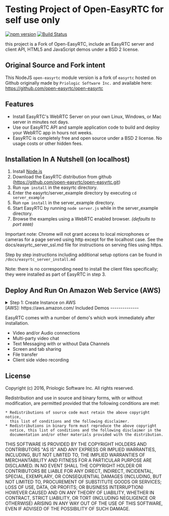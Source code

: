 Testing Project of Open-EasyRTC for self use only
=======

[![npm version](https://img.shields.io/npm/v/open-easyrtc.svg?style=flat)](https://www.npmjs.com/package/open-easyrtc)
[![Build Status](https://travis-ci.org/open-easyrtc/open-easyrtc.svg?branch=master)](https://travis-ci.org/open-easyrtc/open-easyrtc)

this project is a Fork of Open-EasyRTC, include an EasyRTC server and client API, HTML5 and JavaScript demos under a BSD 2 license.

Original Source and Fork intent
--------------------

This NodeJS `open-easyrtc` module version is a fork of `easyrtc` hosted on Github originally made by `Priologic Software Inc.` and available here: https://github.com/open-easyrtc/open-easyrtc


Features
--------
 * Install EasyRTC's WebRTC Server on your own Linux, Windows, or Mac server in minutes not days.
 * Use our EasyRTC API and sample application code to build and deploy your WebRTC app in hours not weeks.
 * EasyRTC is completely free and open source under a BSD 2 license. No usage costs or other hidden fees.

Installation In A Nutshell (on localhost)
--------------------------
 1. Install [Node.js](http://nodejs.org)
 2. Download the EasyRTC distribution from github (https://github.com/open-easyrtc/open-easyrtc.git)
 3. Run `npm install` in the easyrtc directory.
 4. Enter the easyrtc/server_example directory by executing `cd server_example`
 5. Run `npm install` in the server_example directory.
 4. Start EasyRTC by running `node server.js` while in the server_example directory.
 5. Browse the examples using a WebRTC enabled browser. *(defaults to port `8080`)*

Important note: Chrome will not grant access to local microphones or cameras for a page served using http except for the localhost case. See the docs/easyrtc_server_ssl.md file for instructions on serving files using https.

Step by step instructions including additional setup options can be found in `/docs/easyrtc_server_install.md`

Note: there is no corresponding need to install the client files specifically; they were installed as part of EasyRTC in step 3.

Deploy And Run On Amazon Web Service (AWS)
--------------
<details>
<summary>Step 1: Create Instance on AWS</summary>
<br>
  - Create root account on [AWS]
  -
</details>
[AWS]: https://aws.amazon.com/
Included Demos
--------------

EasyRTC comes with a number of demo's which work immediately after installation.

 * Video and/or Audio connections
 * Multi-party video chat
 * Text Messaging with or without Data Channels
 * Screen and tab sharing
 * File transfer
 * Client side video recording

License
-------

Copyright (c) 2016, Priologic Software Inc.
All rights reserved.

Redistribution and use in source and binary forms, with or without
modification, are permitted provided that the following conditions are met:

    * Redistributions of source code must retain the above copyright notice,
      this list of conditions and the following disclaimer.
    * Redistributions in binary form must reproduce the above copyright
      notice, this list of conditions and the following disclaimer in the
      documentation and/or other materials provided with the distribution.

THIS SOFTWARE IS PROVIDED BY THE COPYRIGHT HOLDERS AND CONTRIBUTORS "AS IS"
AND ANY EXPRESS OR IMPLIED WARRANTIES, INCLUDING, BUT NOT LIMITED TO, THE
IMPLIED WARRANTIES OF MERCHANTABILITY AND FITNESS FOR A PARTICULAR PURPOSE
ARE DISCLAIMED. IN NO EVENT SHALL THE COPYRIGHT HOLDER OR CONTRIBUTORS BE
LIABLE FOR ANY DIRECT, INDIRECT, INCIDENTAL, SPECIAL, EXEMPLARY, OR
CONSEQUENTIAL DAMAGES (INCLUDING, BUT NOT LIMITED TO, PROCUREMENT OF
SUBSTITUTE GOODS OR SERVICES; LOSS OF USE, DATA, OR PROFITS; OR BUSINESS
INTERRUPTION) HOWEVER CAUSED AND ON ANY THEORY OF LIABILITY, WHETHER IN
CONTRACT, STRICT LIABILITY, OR TORT (INCLUDING NEGLIGENCE OR OTHERWISE)
ARISING IN ANY WAY OUT OF THE USE OF THIS SOFTWARE, EVEN IF ADVISED OF THE
POSSIBILITY OF SUCH DAMAGE.
